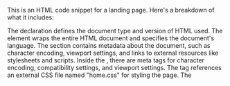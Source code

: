 This is an HTML code snippet for a landing page. Here's a breakdown of what it includes:

The <!DOCTYPE html> declaration defines the document type and version of HTML used.
The <html> element wraps the entire HTML document and specifies the document's language.
The <head> section contains metadata about the document, such as character encoding, viewport settings, and links to external resources like stylesheets and scripts.
Inside the <head>, there are meta tags for character encoding, compatibility settings, and viewport settings.
The <link> tag references an external CSS file named "home.css" for styling the page.
The <title> tag sets the title of the page, which appears in the browser tab.
The <body> section contains the visible content of the webpage.
A navigation bar (<nav>) is defined with links to different sections of the page.
A side navigation bar (<div class="sideNavigationBar">) is included for responsive design.
Content sections (<div class="line">, <section>) are defined for different parts of the page such as the home section, about section, and contact section.
Each content section contains elements such as headings, paragraphs, and links to provide information.
The footer (<footer>) contains information about the creator of the webpage.
JavaScript is also included at the end of the body to handle interactions with the navigation bars (home.js is referenced). However, the JavaScript code itself is not provided in this snippet.

Overall, this HTML code creates a simple landing page with navigation, content sections, and a foote
